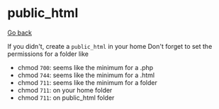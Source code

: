 # public_html

[Go back](..)

If you didn't, create a ``public_html`` in your home
Don't forget to set the permissions for
a folder like

* chmod `700`: seems like the minimum for a .php
* chmod `744`: seems like the minimum for a .html
* chmod `711`: seems like the minimum for a folder
* chmod ``711``: on your home folder
* chmod ``711``: on public_html folder